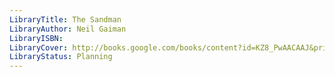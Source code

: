 ```yaml
---
LibraryTitle: The Sandman
LibraryAuthor: Neil Gaiman
LibraryISBN: 
LibraryCover: http://books.google.com/books/content?id=KZ8_PwAACAAJ&printsec=frontcover&img=1&zoom=1&source=gbs_api
LibraryStatus: Planning
---
```

